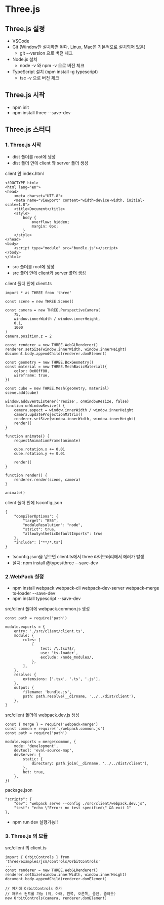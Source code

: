 # Three.js

## Three.js 설정

- VSCode
- Git (Window만 설치하면 된다. Linux, Mac은 기본적으로 설치되어 있음)
  - git --version 으로 버전 체크
- Node.js 설치
  - node -v 와 npm -v 으로 버전 체크
- TypeScript 설치 (npm install -g typescript)
  - tsc -v 으로 버전 체크

## Three.js 시작

- npm init
- npm install three --save-dev

## Three.js 스터디

### 1. Three.js 시작

- dist 폴더를 root에 생성
- dist 폴더 안에 client 와 server 폴더 생성

client 안 index.html

```
<!DOCTYPE html>
<html lang="en">
<head>
    <meta charset="UTF-8">
    <meta name="viewport" content="width=device-width, initial-scale=1.0">
    <title>Document</title>
    <style>
        body {
            overflow: hidden;
            margin: 0px;
        }
    </style>
</head>
<body>
    <script type="module" src="bundle.js"></script>
</body>
</html>
```

- src 폴더를 root에 생성
- src 폴더 안에 client와 server 폴더 생성

client 폴더 안에 client.ts

```
import * as THREE from 'three'

const scene = new THREE.Scene()

const camera = new THREE.PerspectiveCamera(
    75,
    window.innerWidth / window.innerHeight,
    0.1,
    1000
)
camera.position.z = 2

const renderer = new THREE.WebGLRenderer()
renderer.setSize(window.innerWidth, window.innerHeight)
document.body.appendChild(renderer.domElement)

const geometry = new THREE.BoxGeometry()
const material = new THREE.MeshBasicMaterial({
    color: 0x00ff00,
    wireframe: true,
})

const cube = new THREE.Mesh(geometry, material)
scene.add(cube)

window.addEventListener('resize', onWindowResize, false)
function onWindowResize() {
    camera.aspect = window.innerWidth / window.innerHeight
    camera.updateProjectionMatrix()
    renderer.setSize(window.innerWidth, window.innerHeight)
    render()
}

function animate() {
    requestAnimationFrame(animate)

    cube.rotation.x += 0.01
    cube.rotation.y += 0.01

    render()
}

function render() {
    renderer.render(scene, camera)
}

animate()
```

client 폴더 안에 tsconfig.json

```
{
    "compilerOptions": {
        "target": "ES6",
        "moduleResolution": "node",
        "strict": true,
        "allowSyntheticDefaultImports": true
    },
    "include": ["**/*.ts"]
}
```

- tsconfig.json을 넣으면 client.ts에서 three 라이브러리에서 에러가 발생
- 설치: npm install @types/three --save-dev

### 2.WebPack 설정

- npm install webpack webpack-cli webpack-dev-server webpack-merge ts-loader --save-dev
- npm install typescript --save-dev

src/client 폴더에 webpack.common.js 생성

```
const path = require('path')

module.exports = {
    entry: './src/client/client.ts',
    module: {
        rules: [
            {
                test: /\.tsx?$/,
                use: 'ts-loader',
                exclude: /node_modules/,
            },
        ],
    },
    resolve: {
        extensions: ['.tsx', '.ts', '.js'],
    },
    output: {
        filename: 'bundle.js',
        path: path.resolve(__dirname, '../../dist/client'),
    },
}
```

src/client 폴더에 webpack.dev.js 생성

```
const { merge } = require('webpack-merge')
const common = require('./webpack.common.js')
const path = require('path')

module.exports = merge(common, {
    mode: 'development',
    devtool: 'eval-source-map',
    devServer: {
        static: {
            directory: path.join(__dirname, '../../dist/client'),
        },
        hot: true,
    },
})
```

package.json

```
"scripts": {
    "dev": "webpack serve --config ./src/client/webpack.dev.js",
    "test": "echo \"Error: no test specified\" && exit 1"
},
```

- npm run dev 실행가능!!

### 3. Three.js 의 모듈

src/client 의 client.ts

```
import { OrbitControls } from 'three/examples/jsm/controls/OrbitControls'
...
const renderer = new THREE.WebGLRenderer()
renderer.setSize(window.innerWidth, window.innerHeight)
document.body.appendChild(renderer.domElement)

// 여기에 OrbitControls 추가
// 마우스 컨트롤 가능 (위, 아래, 왼쪽, 오른쪽, 줌인, 줌아웃)
new OrbitControls(camera, renderer.domElement)
```
